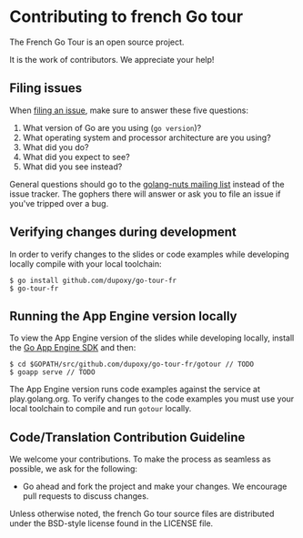# Contributing to french Go tour

The French Go Tour is an open source project.

It is the work of contributors. We appreciate your help!


## Filing issues

When [filing an issue](https://github.com/dupoxy/go-tour-fr/issues/new), make sure to answer these five questions:

1. What version of Go are you using (`go version`)?
2. What operating system and processor architecture are you using?
3. What did you do?
4. What did you expect to see?
5. What did you see instead?

General questions should go to the [golang-nuts mailing list](https://groups.google.com/group/golang-nuts) instead of the issue tracker.
The gophers there will answer or ask you to file an issue if you've tripped over a bug.

## Verifying changes during development

In order to verify changes to the slides or code examples while developing
locally compile with your local toolchain:

	$ go install github.com/dupoxy/go-tour-fr
	$ go-tour-fr

## Running the App Engine version locally

To view the App Engine version of the slides while developing locally, install
the [Go App Engine SDK](https://cloud.google.com/appengine/downloads?hl=fr)
and then:

	$ cd $GOPATH/src/github.com/dupoxy/go-tour-fr/gotour // TODO
	$ goapp serve // TODO

The App Engine version runs code examples against the service at play.golang.org.
To verify changes to the code examples you must use your local toolchain to compile
and run `gotour` locally.

## Code/Translation Contribution Guideline

We welcome your contributions. 
To make the process as seamless as possible, we ask for the following:

* Go ahead and fork the project and make your changes. We encourage pull requests to discuss changes.

Unless otherwise noted, the french Go tour source files are distributed under
the BSD-style license found in the LICENSE file.
